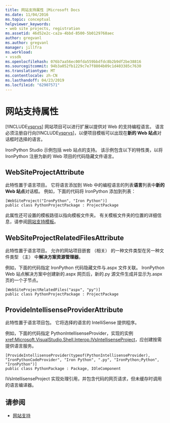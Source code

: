 ```yaml
---
title: 网站支持属性 |Microsoft Docs
ms.date: 11/04/2016
ms.topic: conceptual
helpviewer_keywords:
- web site projects, registration
ms.assetid: 46d52e2c-ca2a-4bbd-8500-5b0129768aec
author: gregvanl
ms.author: gregvanl
manager: jillfra
ms.workload:
- vssdk
ms.openlocfilehash: 076b7aa56ec00fda559bbdfdc8b2b9df2be38816
ms.sourcegitcommit: 94b3a052fb1229c7e7f8804b09c1d403385c7630
ms.translationtype: MT
ms.contentlocale: zh-CN
ms.lasthandoff: 04/23/2019
ms.locfileid: "62907571"
---
```

# <a name="web-site-support-attributes"></a>网站支持属性
[!INCLUDE[vsprvs](../../code-quality/includes/vsprvs_md.md)] 网站项目可以进行扩展以提供对 Web 的支持编程语言。 语言必须注册自行向[!INCLUDE[vsprvs](../../code-quality/includes/vsprvs_md.md)]，以便项目模板可以出现在**新的 Web 站点**对话框时选择的语言。

IronPython Studio 示例包括 web 站点的支持。 该示例包含以下的特性类，以将 IronPython 注册为新的 Web 项目的代码隐藏文件语言。

## <a name="websiteprojectattribute"></a>WebSiteProjectAttribute
 此特性置于语言项目。 它将语言添加到 Web 中的编程语言的列表**语言**列表中**新的 Web 站点**对话框。 例如，下面的代码将 IronPython 添加到列表：

```
[WebSiteProject("IronPython", "Iron Python")]
public class PythonProjectPackage : ProjectPackage
```

 此属性还可设置的模板路径以指向模板文件夹。 有关模板文件夹的位置的详细信息，请参阅[网站支持模板](../../extensibility/internals/web-site-support-templates.md)。

## <a name="websiteprojectrelatedfilesattribute"></a>WebSiteProjectRelatedFilesAttribute
 此特性置于语言项目。 允许的网站项目嵌套 （相关） 的一种文件类型在另一种文件类型 （主） 中**解决方案资源管理器**。

 例如，下面的代码指定 IronPython 代码隐藏文件与.aspx 文件关联。 IronPython Web 站点解决方案中创建新的.aspx 网页后，新的.py 源文件生成并显示为.aspx 页的一个子节点。

```
[WebSiteProjectRelatedFiles("aspx", "py")]
public class PythonProjectPackage : ProjectPackage
```

## <a name="provideintellisenseproviderattribute"></a>ProvideIntellisenseProviderAttribute
 此特性置于语言项目包。 它将选择的语言的 IntelliSense 提供程序。

 例如，下面的代码指定 PythonIntellisenseProvider，实现的实例<xref:Microsoft.VisualStudio.Shell.Interop.IVsIntellisenseProject>，应创建按需提供语言服务。

```
[ProvideIntellisenseProvider(typeof(PythonIntellisenseProvider), "IronPythonCodeProvider", "Iron Python", ".py", "IronPython;Python", "IronPython")]
public class PythonPackage : Package, IOleComponent
```

 IVsIntellisenseProject 实现处理引用，并包含代码的网页请求，但未缓存时调用的语言编译器。

## <a name="see-also"></a>请参阅
- [网站支持](../../extensibility/internals/web-site-support.md)